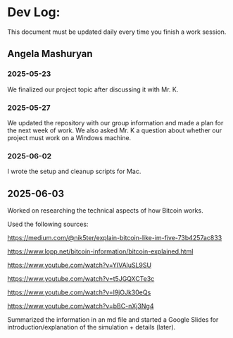 # Dev Log:

This document must be updated daily every time you finish a work session.

## Angela Mashuryan 
### 2025-05-23
We finalized our project topic after discussing it with Mr. K.

### 2025-05-27
We updated the repository with our group information and made a plan for the next week of work. We also asked Mr. K a question about whether our project must work on a Windows machine.

### 2025-06-02
I wrote the setup and cleanup scripts for Mac.

## 2025-06-03
Worked on researching the technical aspects of how Bitcoin works.

Used the following sources:

https://medium.com/@nik5ter/explain-bitcoin-like-im-five-73b4257ac833

https://www.lopp.net/bitcoin-information/bitcoin-explained.html

https://www.youtube.com/watch?v=YIVAluSL9SU

https://www.youtube.com/watch?v=t5JGQXCTe3c

https://www.youtube.com/watch?v=l9jOJk30eQs

https://www.youtube.com/watch?v=bBC-nXj3Ng4


Summarized the information in an md file and started a Google Slides for introduction/explanation of the simulation + details (later).

